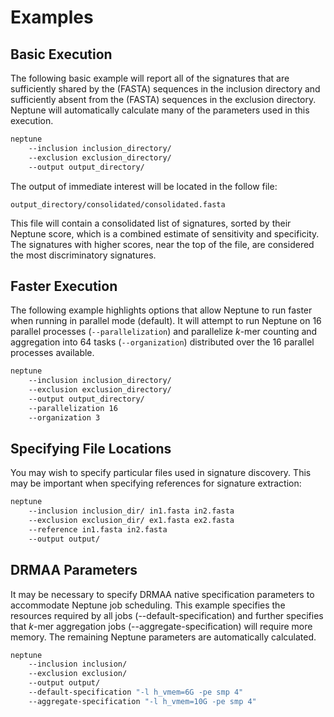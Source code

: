 # Examples #

## Basic Execution ##

The following basic example will report all of the signatures that are sufficiently shared by the (FASTA) sequences in the inclusion directory and sufficiently absent from the (FASTA) sequences in the exclusion directory. Neptune will automatically calculate many of the parameters used in this execution.

```bash
neptune
    --inclusion inclusion_directory/
    --exclusion exclusion_directory/
    --output output_directory/
```

The output of immediate interest will be located in the follow file:

    output_directory/consolidated/consolidated.fasta

This file will contain a consolidated list of signatures, sorted by their Neptune score, which is a combined estimate of sensitivity and specificity. The signatures with higher scores, near the top of the file, are considered the most discriminatory signatures.

## Faster Execution ##

The following example highlights options that allow Neptune to run faster when running in parallel mode (default). It will attempt to run Neptune on 16 parallel processes (`--parallelization`) and parallelize *k*-mer counting and aggregation into 64 tasks (`--organization`) distributed over the 16 parallel processes available.

```bash
neptune
    --inclusion inclusion_directory/
    --exclusion exclusion_directory/
    --output output_directory/
    --parallelization 16
    --organization 3
```

## Specifying File Locations ##

You may wish to specify particular files used in signature discovery. This may be important when specifying references for signature extraction:

```bash
neptune
    --inclusion inclusion_dir/ in1.fasta in2.fasta
    --exclusion exclusion_dir/ ex1.fasta ex2.fasta
    --reference in1.fasta in2.fasta
    --output output/
```

## DRMAA Parameters ##

It may be necessary to specify DRMAA native specification parameters to accommodate Neptune job scheduling. This example specifies the resources required by all jobs (--default-specification) and further specifies that *k*-mer aggregation jobs (--aggregate-specification) will require more memory. The remaining Neptune parameters are automatically calculated.

```bash
neptune
    --inclusion inclusion/
    --exclusion exclusion/
    --output output/
    --default-specification "-l h_vmem=6G -pe smp 4"
    --aggregate-specification "-l h_vmem=10G -pe smp 4"
```

